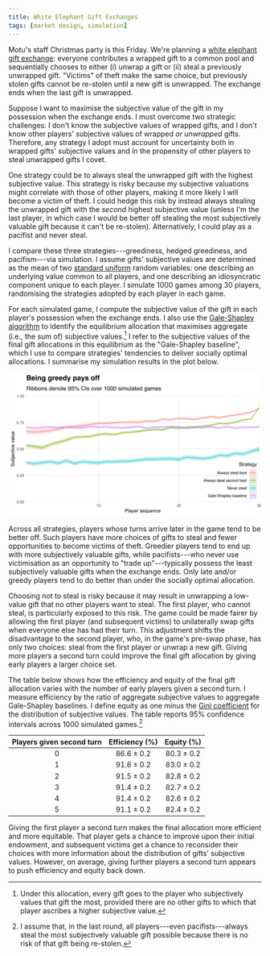 ```yaml
---
title: White Elephant Gift Exchanges
tags: [market design, simulation]
---
```




Motu's staff Christmas party is this Friday.
We're planning a [white elephant gift exchange](https://en.wikipedia.org/wiki/White_elephant_gift_exchange): everyone contributes a wrapped gift to a common pool and sequentially chooses to either (i) unwrap a gift or (ii) steal a previously unwrapped gift.
"Victims" of theft make the same choice, but previously stolen gifts cannot be re-stolen until a new gift is unwrapped.
The exchange ends when the last gift is unwrapped.

Suppose I want to maximise the subjective value of the gift in my possession when the exchange ends.
I must overcome two strategic challenges:
I don't know the subjective values of wrapped gifts, and
I don't know other players' subjective values of wrapped *or unwrapped* gifts.
Therefore, any strategy I adopt must account for uncertainty both in wrapped gifts' subjective values and in the propensity of other players to steal unwrapped gifts I covet.

One strategy could be to always steal the unwrapped gift with the highest subjective value.
This strategy is risky because my subjective valuations might correlate with those of other players, making it more likely I will become a victim of theft.
I could hedge this risk by instead always stealing the unwrapped gift with the *second* highest subjective value (unless I'm the last player, in which case I would be better off stealing the most subjectively valuable gift because it can't be re-stolen).
Alternatively, I could play as a pacifist and never steal.

I compare these three strategies---greediness, hedged greediness, and pacifism---via simulation.
I assume gifts' subjective values are determined as the mean of two [standard uniform](https://en.wikipedia.org/wiki/Uniform_distribution_(continuous)#Standard_uniform) random variables: one describing an underlying value common to all players, and one describing an idiosyncratic component unique to each player.
I simulate 1000 games among 30 players, randomising the strategies adopted by each player in each game.

For each simulated game, I compute the subjective value of the gift in each player's possession when the exchange ends.
I also use the [Gale-Shapley algorithm](https://en.wikipedia.org/wiki/Gale%E2%80%93Shapley_algorithm) to identify the equilibrium allocation that maximises aggregate (i.e., the sum of) subjective values.[^gale-shapley]
I refer to the subjective values of the final gift allocations in this equilibrium as the "Gale-Shapley baseline", which I use to compare strategies' tendencies to deliver socially optimal allocations.
I summarise my simulation results in the plot below.

[^gale-shapley]: Under this allocation, every gift goes to the player who subjectively values that gift the most, provided there are no other gifts to which that player ascribes a higher subjective value.

![](plot-1.svg)

Across all strategies, players whose turns arrive later in the game tend to be better off.
Such players have more choices of gifts to steal and fewer opportunities to become victims of theft.
Greedier players tend to end up with more subjectively valuable gifts, while pacifists---who never use victimisation as an opportunity to "trade up"---typically possess the least subjectively valuable gifts when the exchange ends.
Only late and/or greedy players tend to do better than under the socially optimal allocation.

Choosing not to steal is risky because it may result in unwrapping a low-value gift that no other players want to steal.
The first player, who cannot steal, is particularly exposed to this risk.
The game could be made fairer by allowing the first player (and subsequent victims) to unilaterally swap gifts when everyone else has had their turn.
This adjustment shifts the disadvantage to the second player, who, in the game's pre-swap phase, has only two choices: steal from the first player or unwrap a new gift.
Giving more players a second turn could improve the final gift allocation by giving early players a larger choice set.

The table below shows how the efficiency and equity of the final gift allocation varies with the number of early players given a second turn.
I measure efficiency by the ratio of aggregate subjective values to aggregate Gale-Shapley baselines.
I define equity as one minus the [Gini coefficient](https://en.wikipedia.org/wiki/Gini_coefficient) for the distribution of subjective values.
The table reports 95% confidence intervals across 1000 simulated games.[^riskless]

[^riskless]: I assume that, in the last round, all players---even pacifists---always steal the most subjectively valuable gift possible because there is no risk of that gift being re-stolen.


| Players given second turn | Efficiency (%) | Equity (%) |
|:-------------------------:|:--------------:|:----------:|
|             0             |   86.6 ± 0.2   | 80.3 ± 0.2 |
|             1             |   91.6 ± 0.2   | 83.0 ± 0.2 |
|             2             |   91.5 ± 0.2   | 82.8 ± 0.2 |
|             3             |   91.4 ± 0.2   | 82.7 ± 0.2 |
|             4             |   91.4 ± 0.2   | 82.6 ± 0.2 |
|             5             |   91.1 ± 0.2   | 82.4 ± 0.2 |

Giving the first player a second turn makes the final allocation more efficient and more equitable.
That player gets a chance to improve upon their initial endowment, and subsequent victims get a chance to reconsider their choices with more information about the distribution of gifts' subjective values.
However, on average, giving further players a second turn appears to push efficiency and equity back down.


